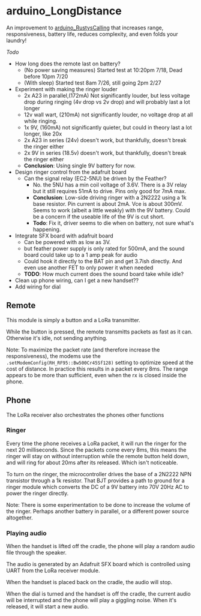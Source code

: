 # arduino_LongDistance
An improvement to [arduino_RustysCalling]() that increases range, responsiveness, battery life, reduces complexity, and even folds your laundry!

_Todo_
* How long does the remote last on battery?
  * (No power saving measures) Started test at 10:20pm 7/18, Dead before 10pm 7/20
  * (With sleep) Started test 8am 7/26, still going 2pm 2/27
* Experiment with making the ringer louder
  * 2x A23 in parallel,(172mA) Not significantly louder, but less voltage drop during ringing (4v drop vs 2v drop) and will probably last a lot longer
  * 12v wall wart, (210mA) not significantly louder, no voltage drop at all while ringing.
  * 1x 9V, (160mA) not significantly quieter, but could in theory last a lot longer, like 20x
  * 2x A23 in series (24v) doesn't work, but thankfully, doesn't break the ringer either
  * 2x 9V in series (18.5v) doesn't work, but thankfully, doesn't break the ringer either
  * __Conclusion__: Using single 9V battery for now.
* Design ringer control from the adafruit board
  * Can the signal relay (EC2-5NU) be driven by the Feather?
    * No. the 5NU has a min coil voltage of 3.6V. There is a 3V relay but it still requires 51mA to drive. Pins only good for 7mA max.
    * __Conclusion__: Low-side driving ringer with a 2N2222 using a 1k base resistor. Pin current is about 2mA. Vce is about 300mV. Seems to work (albeit a little weakly) with the 9V battery. Could be a concern if the useable life of the 9V is cut short.
    * __Todo__: Fix it, driver seems to die when on battery, not sure what's happening.
* Integrate SFX board with adafruit board
  * Can be powered with as low as 3V.
  * but feather power supply is only rated for 500mA, and the sound board could take up to a 1 amp peak for audio
  * Could hook it directly to the BAT pin and get 3.7ish directly. And even use another FET to only power it when needed
  * __TODO__: How much current does the sound board take while idle?
* Clean up phone wiring, can I get a new handset??
* Add wiring for dial

## Remote
This module is simply a button and a LoRa transmitter.

While the button is pressed, the remote transmitts packets as fast as it can. Otherwise it's idle, not sending anything.

Note: To maximize the packet rate (and therefore increase the responsiveness), the modems use the `.setModemConfig(RH_RF95::Bw500Cr45Sf128)` setting to optimize speed at the cost of distance. In practice this results in a packet every 8ms. The range appears to be more than sufficient, even when the rx is closed inside the phone.

## Phone
The LoRa receiver also orchestrates the phones other functions

### Ringer
Every time the phone receives a LoRa packet, it will run the ringer for the next 20 milliseconds. Since the packets come every 8ms, this means the ringer will stay on without interruption while the remote button held down, and will ring for about 20ms after its released. Which isn't noticeable.

To turn on the ringer, the microcontroller drives the base of a 2N2222 NPN transistor through a 1k resistor. That BJT provides a path to ground for a ringer module which converts the DC of a 9V battery into 70V 20Hz AC to power the ringer directly.

Note: There is some experimentation to be done to increase the volume of the ringer. Perhaps another battery in parallel, or a different power source altogether.

### Playing audio
When the handset is lifted off the cradle, the phone will play a random audio file through the speaker.

The audio is generated by an Adafruit SFX board which is controlled using UART from the LoRa receiver module.

When the handset is placed back on the cradle, the audio will stop.

When the dial is turned and the handset is off the cradle, the current audio will be interrupted and the phone will play a giggling noise. When it's released, it will start a new audio.
